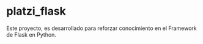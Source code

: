# platzi_flask
Este proyecto, es desarrollado para reforzar conocimiento en el Framework de Flask en Python.
